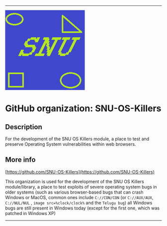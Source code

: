 
***

![SNU_blue_and_gold_legacy_icon.png failed to load. The file may be missing or corrupt. Check the file path for errors first.](/AdditionalInfo/1/SNU-OS-Killers/SNU_blue_and_gold_legacy_icon.png)

# GitHub organization: SNU-OS-Killers

## Description

For the development of the SNU OS Killers module, a place to test and preserve Operating System vulnerabilities within web browsers.

## More info

[https://github.com/SNU-OS-Killers](https://github.com/SNU-OS-Killers)

This organization is used for the development of the SNU OS Killers module/library, a place to test exploits of severe operating system bugs in older systems (such as various browser-based bugs that can crash Windows or MacOS, common ones include `C://CON/CON` (or `C://AUX/AUX`, `C://NUL/NUL` , `image src=%clock/clock%` and the `Telugu bug`) all Windows bugs are still present in Windows today (except for the first one, which was patched in Windows XP)

***
